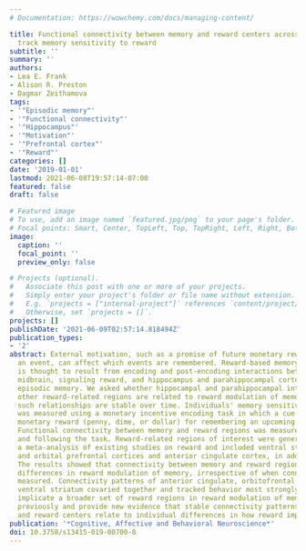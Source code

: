 ```yaml
---
# Documentation: https://wowchemy.com/docs/managing-content/

title: Functional connectivity between memory and reward centers across task and rest
  track memory sensitivity to reward
subtitle: ''
summary: ''
authors:
- Lea E. Frank
- Alison R. Preston
- Dagmar Zeithamova
tags:
- '"Episodic memory"'
- '"Functional connectivity"'
- '"Hippocampus"'
- '"Motivation"'
- '"Prefrontal cortex"'
- '"Reward"'
categories: []
date: '2019-01-01'
lastmod: 2021-06-08T19:57:14-07:00
featured: false
draft: false

# Featured image
# To use, add an image named `featured.jpg/png` to your page's folder.
# Focal points: Smart, Center, TopLeft, Top, TopRight, Left, Right, BottomLeft, Bottom, BottomRight.
image:
  caption: ''
  focal_point: ''
  preview_only: false

# Projects (optional).
#   Associate this post with one or more of your projects.
#   Simply enter your project's folder or file name without extension.
#   E.g. `projects = ["internal-project"]` references `content/project/deep-learning/index.md`.
#   Otherwise, set `projects = []`.
projects: []
publishDate: '2021-06-09T02:57:14.818494Z'
publication_types:
- '2'
abstract: External motivation, such as a promise of future monetary reward for remembering
  an event, can affect which events are remembered. Reward-based memory modulation
  is thought to result from encoding and post-encoding interactions between dopaminergic
  midbrain, signaling reward, and hippocampus and parahippocampal cortex, supporting
  episodic memory. We asked whether hippocampal and parahippocampal interactions with
  other reward-related regions are related to reward modulation of memory and whether
  such relationships are stable over time. Individuals' memory sensitivity to reward
  was measured using a monetary incentive encoding task in which a cue indicated potential
  monetary reward (penny, dime, or dollar) for remembering an upcoming object pair.
  Functional connectivity between memory and reward regions was measured before, during,
  and following the task. Reward-related regions of interest were generated using
  a meta-analysis of existing studies on reward and included ventral striatum, medial
  and orbital prefrontal cortices and anterior cingulate cortex, in addition to midbrain.
  The results showed that connectivity between memory and reward regions tracked individual
  differences in reward modulation of memory, irrespective of when connectivity was
  measured. Connectivity patterns of anterior cingulate, orbitofrontal cortex, and
  ventral striatum covaried together and tracked behavior most strongly. These findings
  implicate a broader set of reward regions in reward modulation of memory than considered
  previously and provide new evidence that stable connectivity patterns between memory
  and reward centers relate to individual differences in how reward impacts memory.
publication: '*Cognitive, Affective and Behavioral Neuroscience*'
doi: 10.3758/s13415-019-00700-8
---
```

